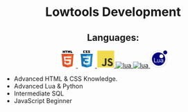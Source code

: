 <h1 align="center">Lowtools Development</h1>

<h2 align="center">Languages:</h3>

<p align="center"> 
  <a href="https://www.w3.org/html/" target="_blank"> 
    <img src="https://raw.githubusercontent.com/devicons/devicon/master/icons/html5/html5-original-wordmark.svg" alt="html5" width="40" height="40"/> 
  </a>
  <a href="https://www.w3schools.com/css/" target="_blank"> 
    <img src="https://raw.githubusercontent.com/devicons/devicon/master/icons/css3/css3-original-wordmark.svg" alt="css3" width="40" height="40"/> 
  </a>  
  <a href="https://developer.mozilla.org/en-US/docs/Web/JavaScript" target="_blank"> 
    <img src="https://raw.githubusercontent.com/devicons/devicon/master/icons/javascript/javascript-original.svg" alt="javascript" width="40" height="40"/> 
  </a> 
    <a href="https://www.python.org/" target="_blank"> 
    <img src="https://cdn.iconscout.com/icon/free/png-256/python-3629591-3032289.png" alt="lua" width="40" height="40"/> 
  </a> 
  
  </a> 
    <a href="https://www.python.org/" target="_blank"> 
    <img src="https://upload.wikimedia.org/wikipedia/commons/8/87/Sql_data_base_with_logo.png" alt="lua" width="80" height="40"/> 
  </a> 
  
  <a href="https://www.lua.org/" target="_blank"> 
    <img src="https://raw.githubusercontent.com/devicons/devicon/master/icons/lua/lua-original.svg" alt="lua" width="40" height="40"/> 
  </a> 
  
  <ul>
    <li>Advanced HTML & CSS Knowledge.</li>
    <li>Advanced Lua & Python</li>
    <li>Intermediate SQL</li>
    <li>JavaScript Beginner</li>
  </ul>
</p>
